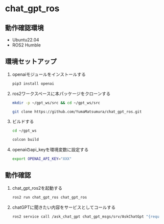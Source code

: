 # chat_gpt_ros
## 動作確認環境
- Ubuntu22.04
- ROS2 Humble

## 環境セットアップ
1. openaiモジュールをインストールする
   ```bash
   pip3 install openai
   ```
   
2. ros2ワークスペースに本パッケージをクローンする
   ```bash
   mkdir -p ~/gpt_ws/src && cd ~/gpt_ws/src
   ```
   ```bash
   git clone https://github.com/YumaMatsumura/chat_gpt_ros.git
   ```
   
3. ビルドする
   ```bash
   cd ~/gpt_ws
   ```
   ```bash
   colcon build
   ```
   
4. openaiのapi_keyを環境変数に設定する
   ```bash
   export OPENAI_API_KEY="XXX"
   ```
   
## 動作確認
1. chat_gpt_ros2を起動する
   ```bash
   ros2 run chat_gpt_ros chat_gpt_ros
   ```
   
2. chatGPTに聞きたい内容をサービスとしてコールする
   ```bash
   ros2 service call /ask_chat_gpt chat_gpt_msgs/srv/AskChatGpt "{request_message: \"ROSとは何か説明してください。\"}"
   ```
